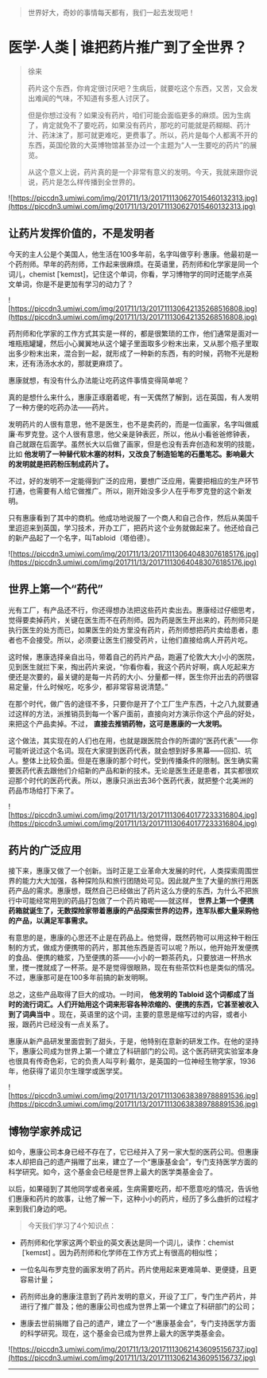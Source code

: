 >  世界好大，奇妙的事情每天都有，我们一起去发现吧！

# 医学·人类 | 谁把药片推广到了全世界？

> 徐来
> 
> 药片这个东西，你肯定很讨厌吧？生病后，就要吃这个东西，又苦，又会发出难闻的气味，不知道有多惹人讨厌了。
> 
> 
> 
> 但是你想过没有？如果没有药片，咱们可能会面临更多的麻烦。因为生病了，肯定就免不了要吃药，如果没有药片，那吃的可能就是药糊糊、药汁汁、药沫沫了，那可就更难吃，更费事了。所以，药片是每个人都离不开的东西，英国伦敦的大英博物馆甚至办过一个主题为“人一生要吃的药片”的展览。
> 
> 从这个意义上说，药片真的是一个非常有意义的发明。今天，我就来跟你说说，药片是怎么样传播到全世界的。

![https://piccdn3.umiwi.com/img/201711/13/201711130627015460132313.jpg](https://piccdn3.umiwi.com/img/201711/13/201711130627015460132313.jpg)

## 让药片发挥价值的，不是发明者

今天的主人公是个美国人，他生活在100多年前，名字叫做亨利·惠康。他最初是一个药剂师。早年的药剂师，工作起来很麻烦。在英语里，药剂师和化学家是同一个词儿，chemist [ˈkemɪst]，记住这个单词，你看，学习博物学的同时还能学点英文单词，你是不是更加有学习的动力了？

![https://piccdn3.umiwi.com/img/201711/13/201711130642135268516808.jpg](https://piccdn3.umiwi.com/img/201711/13/201711130642135268516808.jpg)

药剂师和化学家的工作方式其实是一样的，都是很繁琐的工作，他们通常是面对一堆瓶瓶罐罐，然后小心翼翼地从这个罐子里面取多少粉末出来，又从那个瓶子里取出多少粉末出来，混合到一起，就形成了一种新的东西，有的时候，药物不光是粉末，还有汤汤水水的，那就更麻烦了。

惠康就想，有没有什么办法能让吃药这件事情变得简单呢？

真的是想什么来什么，惠康正琢磨着呢，有一天偶然了解到，远在英国，有人发明了一种方便的吃药办法——药片。

发明药片的人很有意思，他不是医生，也不是卖药的，而是一位画家，名字叫做威廉·布罗克登。这个人很有意思，他父亲是钟表匠，所以，他从小看爸爸修钟表，自己就跟在后面学。虽然长大以后做了画家，但是也没有丢弃创造和发明的技能，比如 **他发明了一种替代软木塞的材料，又改良了制造铅笔的石墨笔芯。影响最大的发明就是把药粉压制成药片了。**

不过，好的发明不一定能得到广泛的应用，要想广泛应用，需要把相应的生产环节打通，也需要有人给它做推广。所以，刚开始没多少人在乎布罗克登的这个新发明。

只有惠康看到了其中的商机。他成功地说服了一个商人和自己合作，然后从美国千里迢迢来到英国，学习技术，开办工厂，把药片这个业务就做起来了。他还给自己的新产品起了一个名字，叫Tabloid（塔伯德）。

![https://piccdn3.umiwi.com/img/201711/13/201711130640483076185176.jpg](https://piccdn3.umiwi.com/img/201711/13/201711130640483076185176.jpg)

## 世界上第一个“药代”

光有工厂，有产品还不行，你还得想办法把这些药片卖出去。惠康经过仔细思考，觉得要卖掉药片，关键在医生而不在药剂师。因为药是医生开出来的，药剂师只是执行医生的处方而已，如果医生的处方里没有药片，药剂师想把药片卖给患者，患者也不会接受。所以，必须要让医生们接受药片，让他们直接给病人开药片吃。

这时候，惠康选择亲自出马，带着自己的药片产品，跑遍了伦敦大大小小的医院，见到医生就拦下来，掏出药片来说，“你看你看，我这个药片好啊，病人吃起来方便还是次要的，最关键的是每一片药的大小、分量都一样，医生你开出去的药很容易定量，什么时候吃，吃多少，都非常容易说清楚。”

在那个时代，做广告的途径不多，只要你是开了个工厂生产东西，十之八九就要通过这样的方法，派推销员到每一个客户面前，直接向对方演示你这个产品的好处，来把这个产品卖掉。不过， **直接去推销药物，这可是惠康的一大发明。**

这个做法，其实现在的人们也在用，也就是跟医院合作的所谓的“医药代表”——你可能听说过这个名词。现在大家提到医药代表，就会想到好多黑幕——回扣、坑人。整体上比较负面。但是在惠康的那个时代，受到传播条件的限制。医生确实需要医药代表去跟他们介绍新的产品和新的技术。无论是医生还是患者，其实都很欢迎那个时代的医药代表。所以，惠康只派出去36个医药代表，就把整个北美洲的药品市场给打下来了。

![https://piccdn3.umiwi.com/img/201711/13/201711130640177233316804.jpg](https://piccdn3.umiwi.com/img/201711/13/201711130640177233316804.jpg)

## 药片的广泛应用

接下来，惠康又做了一个创新。当时正是工业革命大发展的时代，人类探索周围世界的能力大大加强，各种探险队和旅行团随处可见。因此就产生了大量的旅行用医药产品的需求。惠康想，既然自己已经做出了药片这么方便的东西，为什么不把旅行中可能经常用到的药品打包做了一个药片箱呢——就这样， **世界上第一个便携药箱就诞生了，无数探险家带着惠康的产品探索世界的边界，连军队都大量采购他的产品，以满足军事需求。**

有意思的是，惠康的心思还不止是在药品上。他觉得，既然药物可以用这种干粉压制的方式，做成方便携带的药片，那其他东西是否可以呢？所以，他开始开发便携的食品、便携的糖浆，乃至便携的茶——小小的一颗茶药丸，只要放进一杯热水里，搅一搅就成了一杯茶。是不是觉得很眼熟，现在有些茶饮料也是类似的情况。不过，惠康那可是在100多年前搞的新发明啊。

总之，这些产品取得了巨大的成功。一时间， **他发明的 Tabloid 这个词都成了当时的流行词汇。人们开始用这个词来形容各种浓缩的、便携的东西，它甚至被收入到了词典当中** 。现在，英语里的这个词，主要的意思是缩写过的内容，或者小报，跟药片已经没有一点关系了。

惠康从新产品研发里面尝到了甜头，于是，他特别在意新的研发工作。在他的坚持下，惠康公司成为世界上第一个建立了科研部门的公司。这个医药研究实验室本身也很具有传奇色彩，它的负责人叫亨利·戴尔，是英国的一位神经生物学家，1936年，他获得了诺贝尔生理学或医学奖。

![https://piccdn3.umiwi.com/img/201711/13/201711130638389788891536.jpg](https://piccdn3.umiwi.com/img/201711/13/201711130638389788891536.jpg)

## 博物学家养成记

如今，惠康公司本身已经不存在了，它已经并入了另一家大型的医药公司。但惠康本人却把自己的遗产捐赠了出来，建立了一个“惠康基金会”，专门支持医学方面的科学研究。如今，这个基金会已经是世界上最大的医学类基金会了。

以后，如果碰到了其他同学或者亲戚，生病需要吃药，却不愿意吃的情况，告诉他们惠康和药片的故事，让他了解一下，这种小小的药片，经历了多么曲折的过程才来到我们身边的吧。

> 今天我们学习了4个知识点：

* 药剂师和化学家这两个职业的英文表达是同一个词儿，读作：chemist  [ˈkemɪst] 。因为药剂师和化学师在工作方式上有很高的相似性；

* 一位名叫布罗克登的画家发明了药片。药片使用起来更难简单、更便捷，且更容易计量；

* 药剂师出身的惠康注意到了药片发明的意义，开设了工厂，专门生产药片，并进行了推广普及；他的惠康公司也成为世界上第一个建立了科研部门的公司；

* 惠康去世前捐赠了自己的遗产，建立了一个“惠康基金会”，专门支持医学方面的科学研究。现在，这个基金会已成为世界上最大的医学类基金会。

![https://piccdn3.umiwi.com/img/201711/13/201711130621436095156737.jpg](https://piccdn3.umiwi.com/img/201711/13/201711130621436095156737.jpg)

---
